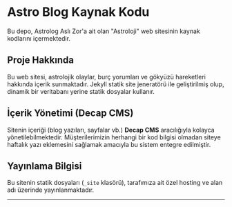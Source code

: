 # Astro Blog Kaynak Kodu

Bu depo, Astrolog Aslı Zor'a ait olan "Astroloji" web sitesinin kaynak kodlarını içermektedir.

## Proje Hakkında

Bu web sitesi, astrolojik olaylar, burç yorumları ve gökyüzü hareketleri hakkında içerik sunmaktadır. Jekyll statik site jeneratörü ile geliştirilmiş olup, dinamik bir veritabanı yerine statik dosyalar kullanır.

## İçerik Yönetimi (Decap CMS)

Sitenin içeriği (blog yazıları, sayfalar vb.) **Decap CMS** aracılığıyla kolayca yönetilebilmektedir. Müşterilerimizin herhangi bir kod bilgisi olmadan siteye haftalık yazı eklemesini sağlamak amacıyla bu sistem entegre edilmiştir.


## Yayınlama Bilgisi

Bu sitenin statik dosyaları (`_site` klasörü), tarafımıza ait özel hosting ve alan adı üzerinde yayınlanmaktadır.

---
